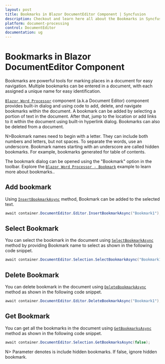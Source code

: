 ```yaml
---
layout: post
title: Bookmarks in Blazor DocumentEditor Component | Syncfusion
description: Checkout and learn here all about the Bookmarks in Syncfusion Blazor DocumentEditor component and more.
platform: document-processing
control: DocumentEditor
documentation: ug
---
```


# Bookmarks in Blazor DocumentEditor Component

Bookmarks are powerful tools for marking places in a document for easy navigation. Multiple bookmarks can be entered in a document, with each assigned a unique name for easy identification.

[`Blazor Word Processor`](https://www.syncfusion.com/blazor-components/blazor-word-processor) component (a.k.a Document Editor) component provides built-in dialog and using code to add, delete, and navigate bookmarks within the document. A bookmark can be added by selecting a portion of text in the document. After that, jump to the location or add links to it within the document using built-in hyperlink dialog. Bookmarks can also be deleted from a document.

N>Bookmark names need to begin with a letter. They can include both numbers and letters, but not spaces. To separate the words, use an underscore. Bookmark names starting with an underscore are called hidden bookmarks. For example, bookmarks generated for table of contents.

The bookmark dialog can be opened using the "Bookmark" option in the toolbar. Explore the [`Blazor Word Processor - Bookmark`](https://blazor.syncfusion.com/demos/document-editor/hyperlinks-and-bookmarks) example to learn more about bookmarks..


## Add bookmark

Using [`InsertBookmarkAsync`](https://help.syncfusion.com/cr/blazor/Syncfusion.Blazor.DocumentEditor.EditorModule.html#Syncfusion_Blazor_DocumentEditor_EditorModule_InsertBookmarkAsync_System_String_) method, Bookmark can be added to the selected text.

```csharp
await container.DocumentEditor.Editor.InsertBookmarkAsync("Bookmark1");
```

## Select Bookmark

You can select the bookmark in the document using [`SelectBookmarkAsync`](https://help.syncfusion.com/cr/blazor/Syncfusion.Blazor.DocumentEditor.SelectionModule.html#Syncfusion_Blazor_DocumentEditor_SelectionModule_SelectBookmarkAsync_System_String_) method by providing Bookmark name to select as shown in the following code snippet.

```csharp
await container.DocumentEditor.Selection.SelectBookmarkAsync("Bookmark1");
```

## Delete Bookmark

You can delete bookmark in the document using [`DeleteBookmarkAsync`](https://help.syncfusion.com/cr/blazor/Syncfusion.Blazor.DocumentEditor.EditorModule.html#Syncfusion_Blazor_DocumentEditor_EditorModule_DeleteBookmarkAsync_System_String_) method as shown in the following code snippet.

```csharp
await container.DocumentEditor.Editor.DeleteBookmarkAsync("Bookmark1");
```

## Get Bookmark

You can get all the bookmarks in the document using [`GetBookmarksAsync`](https://help.syncfusion.com/cr/blazor/Syncfusion.Blazor.DocumentEditor.SelectionModule.html#Syncfusion_Blazor_DocumentEditor_SelectionModule_GetBookmarksAsync_System_Boolean_) method as shown in the following code snippet.

```csharp
await container.DocumentEditor.Selection.GetBookmarksAsync(false);
```

N> Parameter denotes is include hidden bookmarks. If false, ignore hidden bookmark.